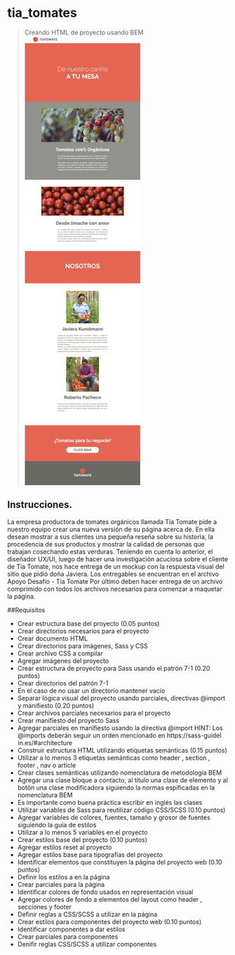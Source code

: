 # tia_tomates
> Creando HTML de proyecto usando BEM
![](header.jpg)

## Instrucciones.

La empresa productora de tomates orgánicos llamada Tía Tomate pide a nuestro equipo crear una
nueva versión de su página acerca de.
En ella desean mostrar a sus clientes una pequeña reseña sobre su historia, la procedencia de sus
productos y mostrar la calidad de personas que trabajan cosechando estas verduras.
Teniendo en cuenta lo anterior, el diseñador UX/UI, luego de hacer una investigación acuciosa sobre
el cliente de Tía Tomate, nos hace entrega de un mockup con la respuesta visual del sitio que pidió
doña Javiera.
Los entregables se encuentran en el archivo Apoyo Desafío - Tía Tomate
Por último deben hacer entrega de un archivo comprimido con todos los archivos necesarios para
comenzar a maquetar la página.

##Requisitos

- Crear estructura base del proyecto (0.05 puntos)
- Crear directorios necesarios para el proyecto
- Crear documento HTML
- Crear directorios para imágenes, Sass y CSS
- Crear archivo CSS a compilar
- Agregar imágenes del proyecto
- Crear estructura de proyecto para Sass usando el patrón 7-1 (0.20 puntos)
- Crear directorios del patrón 7-1
- En el caso de no usar un directorio mantener vacío
- Separar lógica visual del proyecto usando parciales, directivas @import y manifiesto (0.20
puntos)
- Crear archivos parciales necesarios para el proyecto
- Crear manifiesto del proyecto Sass
- Agregar parciales en manifiesto usando la directiva @import
HINT: Los @imports deberán seguir un orden mencionado en https://sass-guidel
in.es/#architecture
- Construir estructura HTML utilizando etiquetas semánticas (0.15 puntos)
- Utilizar a lo menos 3 etiquetas semánticas como header , section , footer , nav o
article
- Crear clases semánticas utilizando nomenclatura de metodología BEM
- Agregar una clase bloque a contacto, al título una clase de elemento y al botón una clase
modificadora siguiendo la normas espificadas en la nomenclatura BEM
- Es importante como buena práctica escribir en inglés las clases
- Utilizar variables de Sass para reutilizar código CSS/SCSS (0.10 puntos)
- Agregar variables de colores, fuentes, tamaño y grosor de fuentes siguiendo la guía de
estilos
- Utilizar a lo menos 5 variables en el proyecto
- Crear estilos base del proyecto (0.10 puntos)
- Agregar estilos reset al proyecto
- Agregar estilos base para tipografías del proyecto
- Identificar elementos que constituyen la página del proyecto web (0.10 puntos)
- Definir los estilos a en la página
- Crear parciales para la página
- Identificar colores de fondo usados en representación visual
- Agregar colores de fondo a elementos del layout como header , secciones y footer
- Definir reglas a CSS/SCSS a utilizar en la página
- Crear estilos para componentes del proyecto web (0.10 puntos)
- Identificar componentes a dar estilos
- Crear parciales para componentes
- Denifir reglas CSS/SCSS a utilizar componentes
